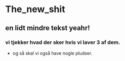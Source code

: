 # The_new_shit

## en lidt mindre tekst yeahr!

### vi tjekker hvad der sker hvis vi laver 3 af dem.

+ og så skal vi også have nogle pludser.
